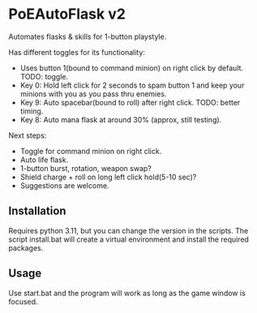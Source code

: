 # PoEAutoFlask v2

Automates flasks & skills for 1-button playstyle.

Has different toggles for its functionality:

- Uses button 1(bound to command minion) on right click by default. TODO: toggle.
- Key 0: Hold left click for 2 seconds to spam button 1 and keep your minions with you as you pass thru enemies.
- Key 9: Auto spacebar(bound to roll) after right click. TODO: better timing.
- Key 8: Auto mana flask at around 30% (approx, still testing).

Next steps:

- Toggle for command minion on right click.
- Auto life flask.
- 1-button burst, rotation, weapon swap?
- Shield charge + roll on long left click hold(5-10 sec)?
- Suggestions are welcome.

## Installation

Requires python 3.11, but you can change the version in the scripts.
The script install.bat will create a virtual environment and install the required packages.

## Usage

Use start.bat and the program will work as long as the game window is focused.
